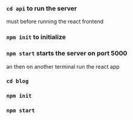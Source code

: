 ###  `cd api`   to run the server

must before running the react frontend

###  `npm init`  to initialize

###  `npm start` starts the server on port 5000

an then on another terminal run the react app

###  `cd blog`

###  `npm init`

### `npm start`